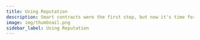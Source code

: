 ```yaml
---
title: Using Reputation
description: Smart contracts were the first step, but now it's time for p2p computing.
image: img/thumbnail.png
sidebar_label: Using Reputation
---
```

